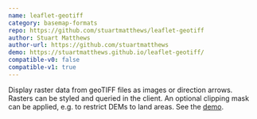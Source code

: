 ```yaml
---
name: leaflet-geotiff
category: basemap-formats
repo: https://github.com/stuartmatthews/leaflet-geotiff
author: Stuart Matthews
author-url: https://github.com/stuartmatthews
demo: https://stuartmatthews.github.io/leaflet-geotiff/
compatible-v0: false
compatible-v1: true
---
```


Display raster data from geoTIFF files as images or direction arrows.  Rasters can be styled and queried in the client.  An optional clipping mask can be applied, e.g. to restrict DEMs to land areas.  See the <a href="https://stuartmatthews.github.io/leaflet-geotiff/">demo</a>.
